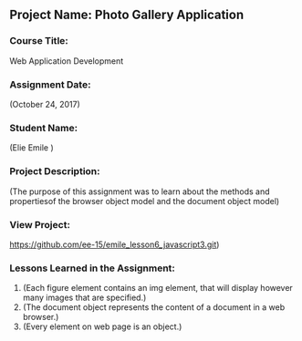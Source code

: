 ## Project Name:  Photo Gallery Application

### Course Title:
Web Application Development

### Assignment Date:  
(October 24, 2017)

### Student Name:  
(Elie Emile )

### Project Description:
(The purpose of this assignment was to learn about the methods and propertiesof the browser object model and the document object model)

### View Project:
https://github.com/ee-15/emile_lesson6_javascript3.git)

### Lessons Learned in the Assignment:
1. (Each figure element contains an img element, that will display however many images that are specified.)
2. (The document object represents the content of a document in a web browser.)
3. (Every element on web page is an object.)
